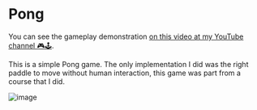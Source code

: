 # Pong

You can see the gameplay demonstration [on this video at my YouTube channel 🎮🕹️](https://www.youtube.com/watch?v=yUsJUBjlbQQ).

This is a simple Pong game. The only implementation I did was the right paddle to move without human interaction, this game was part from a course that I did.

![image](https://github.com/me50/monambike/assets/35270174/011d7dff-2349-4957-9b32-91385cb09daf)
